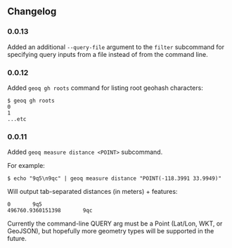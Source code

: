 ## Changelog

### 0.0.13

Added an additional `--query-file` argument to the `filter` subcommand for specifying query inputs from a file instead of from the command line.

### 0.0.12

Added `geoq gh roots` command for listing root geohash characters:

```
$ geoq gh roots
0
1
...etc
```

### 0.0.11

Added `geoq measure distance <POINT>` subcommand.

For example:

```
$ echo "9q5\n9qc" | geoq measure distance "POINT(-118.3991 33.9949)"
```

Will output tab-separated distances (in meters) + features:

```
0       9q5
496760.9360151398       9qc
```

Currently the command-line QUERY arg must be a Point (Lat/Lon, WKT, or GeoJSON), but hopefully more geometry types will be supported in the future.

